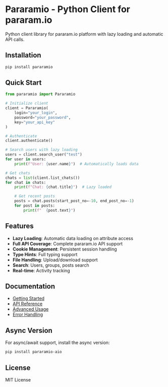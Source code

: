 # Pararamio - Python Client for pararam.io

Python client library for pararam.io platform with lazy loading and automatic API calls.

## Installation

```bash
pip install pararamio
```

## Quick Start

```python
from pararamio import Pararamio

# Initialize client
client = Pararamio(
    login="your_login",
    password="your_password",
    key="your_api_key"
)

# Authenticate
client.authenticate()

# Search users with lazy loading
users = client.search_user("test")
for user in users:
    print(f"User: {user.name}")  # Automatically loads data

# Get chats
chats = list(client.list_chats())
for chat in chats:
    print(f"Chat: {chat.title}")  # Lazy loaded

    # Get recent posts
    posts = chat.posts(start_post_no=-10, end_post_no=-1)
    for post in posts:
        print(f"  {post.text}")
```

## Features

- **Lazy Loading**: Automatic data loading on attribute access
- **Full API Coverage**: Complete pararam.io API support
- **Cookie Management**: Persistent session handling
- **Type Hints**: Full typing support
- **File Handling**: Upload/download support
- **Search**: Users, groups, posts search
- **Real-time**: Activity tracking

## Documentation

- [Getting Started](docs/getting-started.md)
- [API Reference](docs/api/)
- [Advanced Usage](docs/advanced-usage.md)
- [Error Handling](docs/error-handling.md)

## Async Version

For async/await support, install the async version:

```bash
pip install pararamio-aio
```

## License

MIT License
